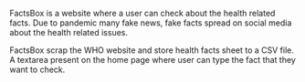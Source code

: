FactsBox is a website where a user can check about the health related facts. Due to pandemic many fake news, fake facts spread on social media about the health related issues. 

FactsBox scrap the WHO website and store health facts sheet to a CSV file. A textarea present on the home page where user can type the fact that they want to check.
